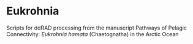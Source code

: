 # Eukrohnia
Scripts for ddRAD processing from the manuscript Pathways of Pelagic Connectivity: <i>Eukrohnia hamata</i> (Chaetognatha) in the Arctic Ocean
